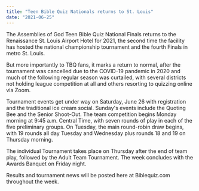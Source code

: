 ```yaml
---
title: "Teen Bible Quiz Nationals returns to St. Louis"
date: "2021-06-25"
---
```


The Assemblies of God Teen Bible Quiz National Finals returns to the Renaissance St. Louis Airport Hotel for 2021, the second time the facility has hosted the national championship tournament and the fourth Finals in metro St. Louis.

But more importantly to TBQ fans, it marks a return to normal, after the tournament was cancelled due to the COVID-19 pandemic in 2020 and much of the following regular season was curtailed, with several districts not holding league competition at all and others resorting to quizzing online via Zoom.

Tournament events get under way on Saturday, June 26 with registration and the traditional ice cream social. Sunday's events include the Quoting Bee and the Senior Shoot-Out. The team competition begins Monday morning at 9:45 a.m. Central Time, with seven rounds of play in each of the five preliminary groups. On Tuesday, the main round-robin draw begins, with 19 rounds all day Tuesday and Wednesday plus rounds 18 and 19 on Thursday morning.

The individual Tournament takes place on Thursday after the end of team play, followed by the Adult Team Tournament. The week concludes with the Awards Banquet on Friday night.

Results and tournament news will be posted here at Biblequiz.com throughout the week.
